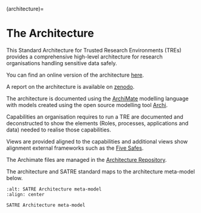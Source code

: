 (architecture)=

# The Architecture

This Standard Architecture for Trusted Research Environments (TREs) provides a comprehensive high-level architecture for research organisations handling sensitive data safely.

You can find an online version of the architecture [here](https://github-pages.arc.ucl.ac.uk/SATRE_Report/).

A report on the architecture is available on [zenodo](https://zenodo.org/records/10053383).

The architecture is documented using the [ArchiMate](https://pubs.opengroup.org/architecture/archimate3-doc/) modelling language with models created using the open source modelling tool [Archi](https://www.archimatetool.com/).

Capabilities an organisation requires to run a TRE are documented and deconstructed to show the elements (Roles, processes, applications and data) needed to realise those capabilities.

Views are provided aligned to the capabilities and additional views show alignment external frameworks such as the [Five Safes](https://ukdataservice.ac.uk/help/secure-lab/what-is-the-five-safes-framework/).

The Archimate files are managed in the [Architecture Repository](https://github.com/sa-tre/satre-archimate).

The architecture and SATRE standard maps to the architecture meta-model below.

```{figure} ../images/architecture-metamodel.jpg
:alt: SATRE Architecture meta-model
:align: center

SATRE Architecture meta-model
```
